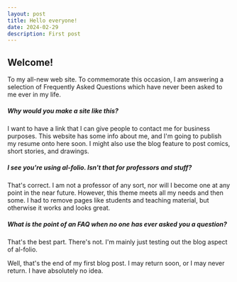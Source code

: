 ```yaml
---
layout: post
title: Hello everyone!
date: 2024-02-29
description: First post
---
```

## Welcome!
To my all-new web site. To commemorate this occasion, I am answering a selection of Frequently Asked Questions which have never been asked to me ever in my life.
##### Why would you make a site like this?
I want to have a link that I can give people to contact me for business purposes. This website has some info about me, and I'm going to publish my resume onto here soon. I might also use the blog feature to post comics, short stories, and drawings.
##### I see you're using al-folio. Isn't that for professors and stuff?
That's correct. I am not a professor of any sort, nor will I become one at any point in the near future. However, this theme meets all my needs and then some. I had to remove pages like students and teaching material, but otherwise it works and looks great.
##### What is the point of an FAQ when no one has ever asked you a question?
That's the best part. There's not. I'm mainly just testing out the blog aspect of al-folio.

Well, that's the end of my first blog post. I may return soon, or I may never return. I have absolutely no idea.